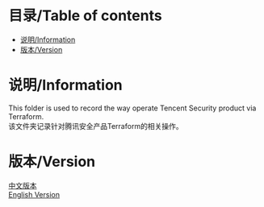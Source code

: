 # 目录/Table of contents
- [说明/Information](#说明/Information )
- [版本/Version](#版本/Version)

# 说明/Information 
This folder is used to record the way operate Tencent Security product via Terraform.<br>
该文件夹记录针对腾讯安全产品Terraform的相关操作。<br>

# 版本/Version
[中文版本](https://github.com/qiuxin/terraform-provider-tencentcloud/blob/master/robertqiu/anti-ddos-terraform-blog-chinese.md)<br>
[English Version]()<br>


